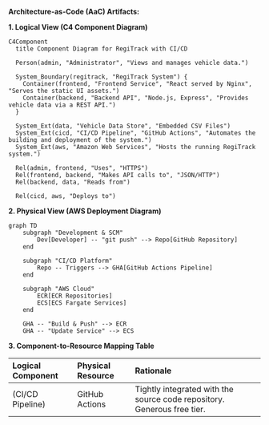 **Architecture-as-Code (AaC) Artifacts:**

**1. Logical View (C4 Component Diagram)**
```mermaid
C4Component
  title Component Diagram for RegiTrack with CI/CD

  Person(admin, "Administrator", "Views and manages vehicle data.")
  
  System_Boundary(regitrack, "RegiTrack System") {
    Container(frontend, "Frontend Service", "React served by Nginx", "Serves the static UI assets.")
    Container(backend, "Backend API", "Node.js, Express", "Provides vehicle data via a REST API.")
  }

  System_Ext(data, "Vehicle Data Store", "Embedded CSV Files")
  System_Ext(cicd, "CI/CD Pipeline", "GitHub Actions", "Automates the building and deployment of the system.")
  System_Ext(aws, "Amazon Web Services", "Hosts the running RegiTrack system.")

  Rel(admin, frontend, "Uses", "HTTPS")
  Rel(frontend, backend, "Makes API calls to", "JSON/HTTP")
  Rel(backend, data, "Reads from")
  
  Rel(cicd, aws, "Deploys to")
```

**2. Physical View (AWS Deployment Diagram)**
```mermaid
graph TD
    subgraph "Development & SCM"
        Dev[Developer] -- "git push" --> Repo[GitHub Repository]
    end

    subgraph "CI/CD Platform"
        Repo -- Triggers --> GHA[GitHub Actions Pipeline]
    end

    subgraph "AWS Cloud"
        ECR[ECR Repositories]
        ECS[ECS Fargate Services]
    end

    GHA -- "Build & Push" --> ECR
    GHA -- "Update Service" --> ECS
```

**3. Component-to-Resource Mapping Table**

| Logical Component | Physical Resource | Rationale |
| :--- | :--- | :--- |
| (CI/CD Pipeline) | GitHub Actions | Tightly integrated with the source code repository. Generous free tier. |
